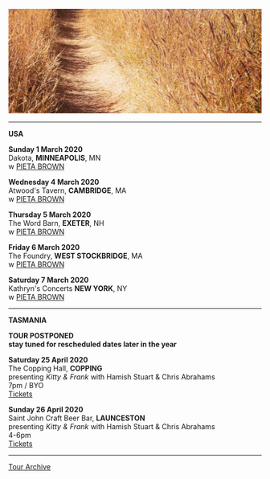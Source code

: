 ![](data/image/news/tourbanner2.jpg)

* * * * *

**USA**

**Sunday 1 March 2020**\
Dakota, **MINNEAPOLIS**, MN\
w [PIETA BROWN](http://www.pietabrown.com)

**Wednesday 4 March 2020**\
Atwood's Tavern, **CAMBRIDGE**, MA\
w [PIETA BROWN](http://www.pietabrown.com)

**Thursday 5 March 2020**\
The Word Barn, **EXETER**, NH\
w [PIETA BROWN](http://www.pietabrown.com) 

**Friday 6 March 2020**\
The Foundry, **WEST STOCKBRIDGE**, MA\
w [PIETA BROWN](http://www.pietabrown.com) 

**Saturday 7 March 2020**\
Kathryn's Concerts **NEW YORK**, NY\
w [PIETA BROWN](http://www.pietabrown.com) 

* * * * *

**TASMANIA**

**TOUR POSTPONED**\
**stay tuned for rescheduled dates later in the year**

**Saturday 25 April 2020**\
The Copping Hall, **COPPING**\
presenting *Kitty & Frank* with Hamish Stuart & Chris Abrahams\
7pm / BYO\
[Tickets](http://www.trybooking.com/BICJK)

**Sunday 26 April 2020**\
Saint John Craft Beer Bar, **LAUNCESTON**\
presenting *Kitty & Frank* with Hamish Stuart & Chris Abrahams\
4-6pm\
[Tickets](http://www.trybooking.com/BICLE)
 
* * * * *

[Tour Archive](tour/archive)
